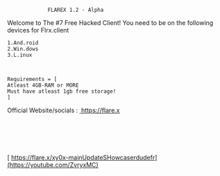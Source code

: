                  FLAREX 1.2 - Alpha
Welcome to The #7 Free Hacked Client!
You need to be on the following devices for Flrx.client
```
1.And.roid
2.Win.dows
3.L.inux



Requirements = [
Atleast 4GB-RAM or MORE
Must have atleast 1gb free storage!
]
```
Official Website/socials : 
[ https://flare.x ](https://xyzkyle.github.io/flarex.officialwebsite/)
#   
[ https://flare.x/xy0x-mainUpdateSHowcaserdudefr](https://youtube.com/ZvryxMC)
